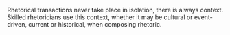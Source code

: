 Rhetorical transactions never take place in isolation, there is always context. Skilled rhetoricians use this context, whether it may be cultural or event-driven, current or historical, when composing rhetoric. 